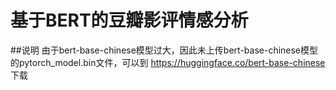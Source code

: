 # 基于BERT的豆瓣影评情感分析
##说明
由于bert-base-chinese模型过大，因此未上传bert-base-chinese模型的pytorch_model.bin文件，可以到 https://huggingface.co/bert-base-chinese 下载

